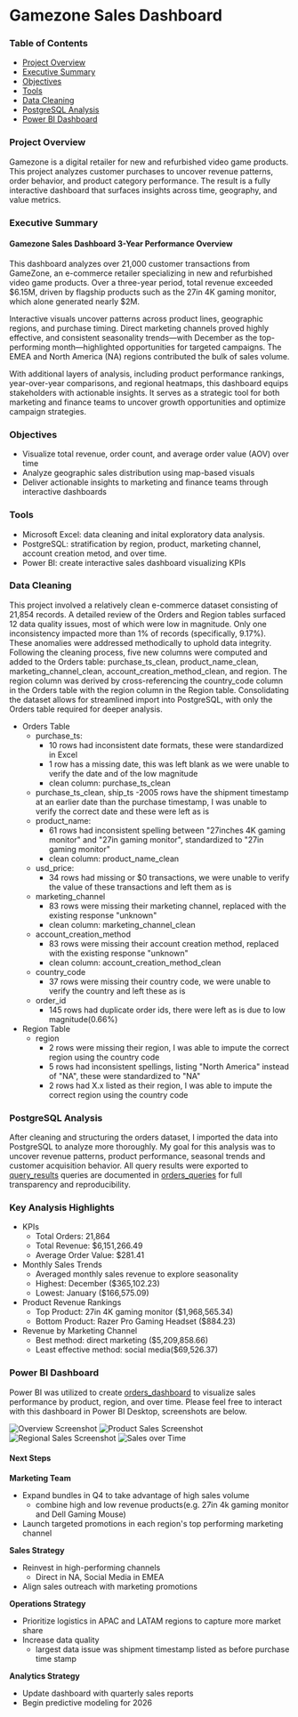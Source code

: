 # Gamezone Sales Dashboard

### Table of Contents
- [Project Overview](#project-overview)
- [Executive Summary](#executive-summary)
- [Objectives](#objectives)
- [Tools](#tools)
- [Data Cleaning](#data-cleaning)
- [PostgreSQL Analysis](#postgresql-analysis)
- [Power BI Dashboard](#power-bi-dashboard)

### Project Overview
Gamezone is a digital retailer for new and refurbished video game products. This project analyzes customer purchases to uncover revenue patterns, order behavior, and product category performance. The result is a fully interactive dashboard that surfaces insights across time, geography, and value metrics.

### Executive Summary
#### Gamezone Sales Dashboard 3-Year Performance Overview
This dashboard analyzes over 21,000 customer transactions from GameZone, an e-commerce retailer specializing in new and refurbished video game products. Over a three-year period, total revenue exceeded $6.15M, driven by flagship products such as the 27in 4K gaming monitor, which alone generated nearly $2M.

Interactive visuals uncover patterns across product lines, geographic regions, and purchase timing. Direct marketing channels proved highly effective, and consistent seasonality trends—with December as the top-performing month—highlighted opportunities for targeted campaigns. The EMEA and North America (NA) regions contributed the bulk of sales volume.

With additional layers of analysis, including product performance rankings, year-over-year comparisons, and regional heatmaps, this dashboard equips stakeholders with actionable insights. It serves as a strategic tool for both marketing and finance teams to uncover growth opportunities and optimize campaign strategies.


### Objectives
- Visualize total revenue, order count, and average order value (AOV) over time
- Analyze geographic sales distribution using map-based visuals
- Deliver actionable insights to marketing and finance teams through interactive dashboards

### Tools
- Microsoft Excel: data cleaning and inital exploratory data analysis.
- PostgreSQL: stratification by region, product, marketing channel, account creation metod, and over time. 
- Power BI: create interactive sales dashboard visualizing KPIs
  
### Data Cleaning
This project involved a relatively clean e-commerce dataset consisting of 21,854 records. A detailed review of the Orders and Region tables surfaced 12 data quality issues, most of which were low in magnitude. Only one inconsistency impacted more than 1% of records (specifically, 9.17%). These anomalies were addressed methodically to uphold data integrity.
Following the cleaning process, five new columns were computed and added to the Orders table: purchase_ts_clean, product_name_clean, marketing_channel_clean, account_creation_method_clean, and region. The region column was derived by cross-referencing the country_code column in the Orders table with the region column in the Region table. Consolidating the dataset allows for streamlined import into PostgreSQL, with only the Orders table required for deeper analysis.
   

- Orders Table
  - purchase_ts:
    - 10 rows had inconsistent date formats, these were standardized in Excel
    - 1 row has a missing date, this was left blank as we were unable to verify the date and of the low magnitude
    - clean column: purchase_ts_clean
  - purchase_ts_clean, ship_ts
    -2005 rows have the shipment timestamp at an earlier date than the purchase timestamp, I was unable to verify the correct date and these were left as is  
  - product_name:
    - 61 rows had inconsistent spelling between "27inches 4K gaming monitor" and "27in gaming monitor", standardized to "27in gaming monitor"
    - clean column: product_name_clean
  - usd_price:
    - 34 rows had missing or $0 transactions, we were unable to verify the value of these transactions and left them as is
  - marketing_channel
    - 83 rows were missing their marketing channel, replaced with the existing response "unknown"
    - clean column: marketing_channel_clean
  - account_creation_method
    - 83 rows were missing their account creation method, replaced with the existing response "unknown"
    - clean column: account_creation_method_clean
  - country_code
    - 37 rows were missing their country code, we were unable to verify the country and left these as is
  - order_id
    - 145 rows had duplicate order ids, there were left as is due to low magnitude(0.66%)  
- Region Table
  - region
    - 2 rows were missing their region, I was able to impute the correct region using the country code
    - 5 rows had inconsistent spellings, listing "North America" instead of "NA", these were standardized to "NA"
    - 2 rows had X.x listed as their region, I was able to impute the correct region using the country code

### PostgreSQL Analysis
After cleaning and structuring the orders dataset, I imported the data into PostgreSQL to analyze more thoroughly. My goal for this analysis was to uncover revenue patterns, product performance, seasonal trends and customer acquisition behavior. All query results were exported to [query_results](query_results.txt) queries are documented in [orders_queries](orders_queries.sql) for full transparency and reproducibility.

### Key Analysis Highlights
- KPIs
  - Total Orders: 21,864
  - Total Revenue: $6,151,266.49
  - Average Order Value: $281.41
- Monthly Sales Trends
  - Averaged monthly sales revenue to explore seasonality
  - Highest: December ($365,102.23)
  - Lowest: January ($166,575.09)
- Product Revenue Rankings
  - Top Product: 27in 4K gaming monitor ($1,968,565.34)
  - Bottom Product: Razer Pro Gaming Headset ($884.23)
- Revenue by Marketing Channel
  - Best method: direct marketing ($5,209,858.66)
  - Least effective method: social media($69,526.37)
 
### Power BI Dashboard

Power BI was utilized to create [orders_dashboard](https://github.com/mattbeng5/Gamezone-Sales-Dashboard/blob/main/orders_dashboard.pbix) to visualize sales performance by product, region, and over time. Please feel free to interact with this dashboard in Power BI Desktop, screenshots are below. 

![Overview Screenshot](https://github.com/mattbeng5/Gamezone-Sales-Dashboard/blob/main/Overview.png)
![Product Sales Screenshot](https://github.com/mattbeng5/Gamezone-Sales-Dashboard/blob/main/Product%20Sales.png)
![Regional Sales Screenshot](https://github.com/mattbeng5/Gamezone-Sales-Dashboard/blob/main/Regional%20Sales.png)
![Sales over Time](https://github.com/mattbeng5/Gamezone-Sales-Dashboard/blob/main/Performance%20with%20Time.png)





#### Next Steps

**Marketing Team**
  - Expand bundles in Q4 to take advantage of high sales volume
    - combine high and low revenue products(e.g. 27in 4k gaming monitor and Dell Gaming Mouse)
  - Launch targeted promotions in each region's top performing marketing channel

**Sales Strategy**
  - Reinvest in high-performing channels
    - Direct in NA, Social Media in EMEA 
  - Align sales outreach with marketing promotions

**Operations Strategy**
  - Prioritize logistics in APAC and LATAM regions to capture more market share
  - Increase data quality
    - largest data issue was shipment timestamp listed as before purchase time stamp
   
**Analytics Strategy**
  - Update dashboard with quarterly sales reports
  - Begin predictive modeling for 2026       
